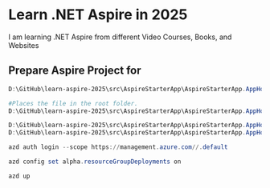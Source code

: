 # Learn .NET Aspire in 2025

I am learning .NET Aspire from different Video Courses, Books, and Websites

## Prepare Aspire Project for 

```powershell
D:\GitHub\learn-aspire-2025\src\AspireStarterApp\AspireStarterApp.AppHost>azd init

#Places the file in the root folder.
D:\GitHub\learn-aspire-2025\src\AspireStarterApp\AspireStarterApp.AppHost> dotnet run --publisher manifest --output-path ./aspire-manifest.json

D:\GitHub\learn-aspire-2025\src\AspireStarterApp\AspireStarterApp.AppHost> azd config set alpha.infraSynth on
D:\GitHub\learn-aspire-2025\src\AspireStarterApp\AspireStarterApp.AppHost> azd infra synth

azd auth login --scope https://management.azure.com//.default

azd config set alpha.resourceGroupDeployments on

azd up
```
